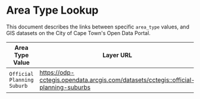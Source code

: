 # Area Type Lookup

This document describes the links between specific `area_type` values, and GIS datasets on the City of Cape Town's Open
Data Portal.

| Area Type Value            | Layer URL                                                                           | Area Lookup Column |
|----------------------------|-------------------------------------------------------------------------------------|--------------------|
| `Official Planning Suburb` | https://odp-cctegis.opendata.arcgis.com/datasets/cctegis::official-planning-suburbs | `OFC_SBRB_NAME`    |